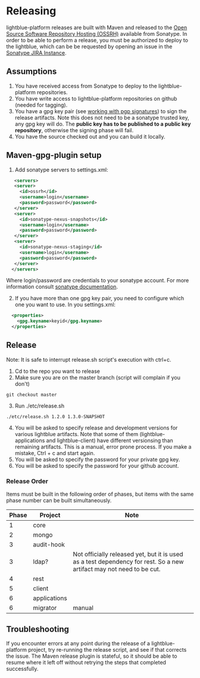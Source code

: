 # Releasing
lightblue-platform releases are built with Maven and released to the [Open Source Software Repository Hosting (OSSRH)](http://central.sonatype.org/pages/ossrh-guide.html) available from Sonatype.  In order to be able to perform a release, you must be authorized to deploy to the lightblue, which can be be requested by opening an issue in the  [Sonatype JIRA Instance](https://issues.sonatype.org/).

## Assumptions
1. You have received access from Sonatype to deploy to the lightblue-platform repositories.
2. You have write access to lightblue-platform repositories on github (needed for tagging).
3. You have a gpg key pair (see [working with pgp signatures](http://central.sonatype.org/pages/working-with-pgp-signatures.html)) to sign the release artifacts. Note this does not need to be a sonatype trusted key, any gpg key will do. The **public key has to be published to a public key repository**, otherwise the signing phase will fail.
3. You have the source checked out and you can build it locally.

## Maven-gpg-plugin setup

1. Add sonatype servers to settings.xml:
```xml
   <servers>
   <server>
     <id>ossrh</id>
     <username>login</username>
     <password>password</password>
   </server>
   <server>
     <id>sonatype-nexus-snapshots</id>
     <username>login</username>
     <password>password</password>
   </server>
   <server>
     <id>sonatype-nexus-staging</id>
     <username>login</username>
     <password>password</password>
   </server>
  </servers>
```
Where login/password are credentials to your sonatype account. For more information consult [sonatype documentation](http://central.sonatype.org/pages/consumers.html#apache-maven).

2. If you have more than one gpg key pair, you need to configure which one you want to use. In you settings.xml:
```xml
  <properties>
    <gpg.keyname>keyid</gpg.keyname>
  </properties>
```

## Release
Note: It is safe to interrupt release.sh script's execution with ctrl+c.

1. Cd to the repo you want to release
2. Make sure you are on the master branch (script will complain if you don't)
```
git checkout master
```
3. Run ./etc/release.sh <release version> <new snapshot version>
```
./etc/release.sh 1.2.0 1.3.0-SNAPSHOT
```
4. You will be asked to specify release and development versions for various lightblue artifacts. Note that some of them (lightblue-applications and lightblue-client) have different versionsing than remaining artifacts. This is a manual, error prone process. If you make a mistake, Ctrl + c and start again.
5. You will be asked to specify the password for your private gpg key.
6. You will be asked to specify the password for your github account.

### Release Order
Items must be built in the following order of phases, but items with the same phase number can be built simultaneously.

| Phase | Project|Note
| ----- | -------|----
| 1 | core
| 2 | mongo
| 3 | audit-hook
| 3 | ldap? | Not officially released yet, but it is used as a test dependency for rest. So a new artifact may not need to be cut.
| 4 | rest
| 5 | client
| 6 | applications
| 6 | migrator | manual

## Troubleshooting
If you encounter errors at any point during the release of a lightblue-platform project, try re-running the release script, and see if that corrects the issue. The Maven release plugin is stateful, so it should be able to resume where it left off without retrying the steps that completed successfully.
